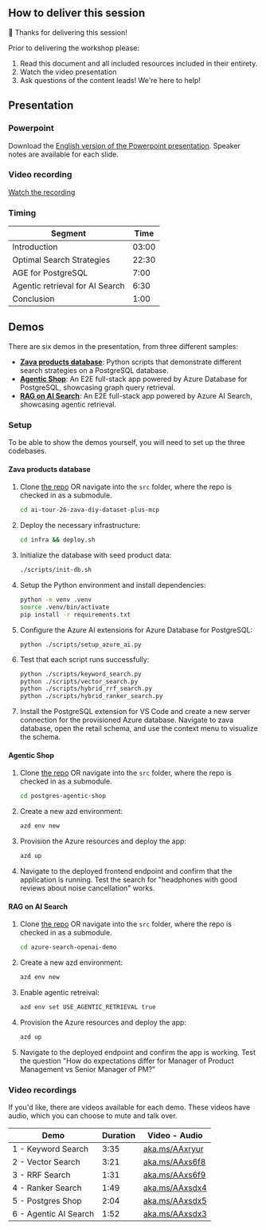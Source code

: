 ## How to deliver this session

🥇 Thanks for delivering this session!

Prior to delivering the workshop please:

1.  Read this document and all included resources included in their entirety.
2.  Watch the video presentation
3.  Ask questions of the content leads! We're here to help!

## Presentation

### Powerpoint

Download the [English version of the Powerpoint presentation](https://aka.ms/AAy25c2).
Speaker notes are available for each slide.

### Video recording

[Watch the recording](https://youtu.be/FtcnRkcwOO0)

### Timing

| Segment                         | Time  |
|---------------------------------|-------|
| Introduction                    | 03:00 |
| Optimal Search Strategies       | 22:30 |
| AGE for PostgreSQL              |  7:00 |
| Agentic retrieval for AI Search |  6:30 |
| Conclusion                      |  1:00 |

## Demos

There are six demos in the presentation, from three different samples:

* **[Zava products database](https://github.com/microsoft/ai-tour-26-zava-diy-dataset-plus-mcp)**: Python scripts that demonstrate different search strategies on a PostgreSQL database.
* **[Agentic Shop](https://github.com/Azure-Samples/postgres-agentic-shop)**: An E2E full-stack app powered by Azure Database for PostgreSQL, showcasing graph query retrieval.
* **[RAG on AI Search](https://github.com/Azure-Samples/azure-search-openai-demo/)**: An E2E full-stack app powered by Azure AI Search, showcasing agentic retrieval.

### Setup

To be able to show the demos yourself, you will need to set up the three codebases.

#### Zava products database

1. Clone [the repo](https://github.com/microsoft/ai-tour-26-zava-diy-dataset-plus-mcp) OR navigate into the `src` folder, where the repo is checked in as a submodule.

    ```bash
    cd ai-tour-26-zava-diy-dataset-plus-mcp
    ```

2. Deploy the necessary infrastructure:

    ```bash
    cd infra && deploy.sh
    ```

3. Initialize the database with seed product data:

    ```bash
    ./scripts/init-db.sh
    ```

4. Setup the Python environment and install dependencies:

    ```bash
    python -m venv .venv
    source .venv/bin/activate
    pip install -r requirements.txt
    ```

5. Configure the Azure AI extensions for Azure Database for PostgreSQL:

    ```
    python ./scripts/setup_azure_ai.py
    ```

6. Test that each script runs successfully:

    ```bash
    python ./scripts/keyword_search.py
    python ./scripts/vector_search.py
    python ./scripts/hybrid_rrf_search.py
    python ./scripts/hybrid_ranker_search.py
    ```

7. Install the PostgreSQL extension for VS Code and create a new server connection for the provisioned Azure database. Navigate to zava database, open the retail schema, and use the context menu to visualize the schema.

#### Agentic Shop

1. Clone [the repo](https://github.com/Azure-Samples/postgres-agentic-shop) OR navigate into the `src` folder, where the repo is checked in as a submodule.

    ```bash
    cd postgres-agentic-shop
    ```

2. Create a new azd environment:

    ```bash
    azd env new
    ```

2. Provision the Azure resources and deploy the app:

    ```bash
    azd up
    ```

3. Navigate to the deployed frontend endpoint and confirm that the application is running. Test the search for "headphones with good reviews about noise cancellation" works.

#### RAG on AI Search

1. Clone [the repo](https://github.com/Azure-Samples/azure-search-openai-demo) OR navigate into the `src` folder, where the repo is checked in as a submodule.

    ```bash
    cd azure-search-openai-demo
    ```

2. Create a new azd environment:

    ```bash
    azd env new
    ```

3. Enable agentic retreival:

    ```bash
    azd env set USE_AGENTIC_RETRIEVAL true
    ```

4. Provision the Azure resources and deploy the app:

    ```bash
    azd up
    ```

5. Navigate to the deployed endpoint and confirm the app is working. Test the question "How do expectations differ for Manager of Product Management vs Senior Manager of PM?"

### Video recordings

If you'd like, there are videos available for each demo. These videos have audio, which you can choose to mute and talk over.

| Demo 	                  | Duration | Video - Audio  |
--------------------------|----------|----------------|
|  1 - Keyword Search     | 3:35     | [aka.ms/AAxryur](https://aka.ms/AAxryur) |
|  2 - Vector Search      | 3:21     | [aka.ms/AAxs6f8](https://aka.ms/AAxs6f8) |
|  3 - RRF Search         | 1:31     | [aka.ms/AAxs6f9](https://aka.ms/AAxs6f9) |
|  4 - Ranker Search      | 1:49     | [aka.ms/AAxsdx4](https://aka.ms/AAxsdx4) |
|  5 - Postgres Shop      | 2:04     | [aka.ms/AAxsdx5](https://aka.ms/AAxsdx5) |
|  6 - Agentic AI Search  | 1:52     | [aka.ms/AAxsdx3](https://aka.ms/AAxsdx3) |
